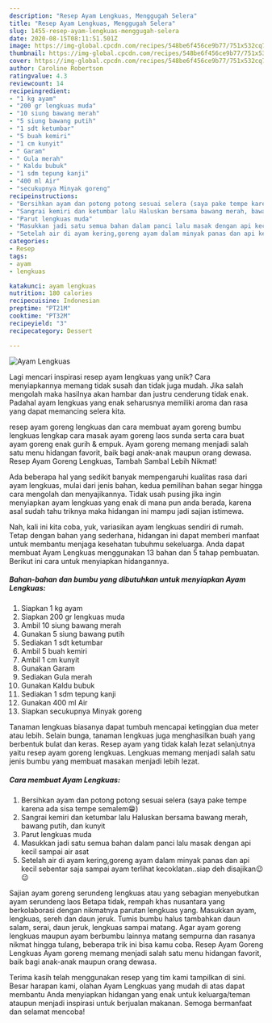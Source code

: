 ```yaml
---
description: "Resep Ayam Lengkuas, Menggugah Selera"
title: "Resep Ayam Lengkuas, Menggugah Selera"
slug: 1455-resep-ayam-lengkuas-menggugah-selera
date: 2020-08-15T08:11:51.501Z
image: https://img-global.cpcdn.com/recipes/548be6f456ce9b77/751x532cq70/ayam-lengkuas-foto-resep-utama.jpg
thumbnail: https://img-global.cpcdn.com/recipes/548be6f456ce9b77/751x532cq70/ayam-lengkuas-foto-resep-utama.jpg
cover: https://img-global.cpcdn.com/recipes/548be6f456ce9b77/751x532cq70/ayam-lengkuas-foto-resep-utama.jpg
author: Caroline Robertson
ratingvalue: 4.3
reviewcount: 14
recipeingredient:
- "1 kg ayam"
- "200 gr lengkuas muda"
- "10 siung bawang merah"
- "5 siung bawang putih"
- "1 sdt ketumbar"
- "5 buah kemiri"
- "1 cm kunyit"
- " Garam"
- " Gula merah"
- " Kaldu bubuk"
- "1 sdm tepung kanji"
- "400 ml Air"
- "secukupnya Minyak goreng"
recipeinstructions:
- "Bersihkan ayam dan potong potong sesuai selera (saya pake tempe karena ada sisa tempe semalem😁)"
- "Sangrai kemiri dan ketumbar lalu Haluskan bersama bawang merah, bawang putih, dan kunyit"
- "Parut lengkuas muda"
- "Masukkan jadi satu semua bahan dalam panci lalu masak dengan api kecil sampai air asat"
- "Setelah air di ayam kering,goreng ayam dalam minyak panas dan api kecil sebentar saja sampai ayam terlihat kecoklatan..siap deh disajikan😉😉"
categories:
- Resep
tags:
- ayam
- lengkuas

katakunci: ayam lengkuas 
nutrition: 180 calories
recipecuisine: Indonesian
preptime: "PT21M"
cooktime: "PT32M"
recipeyield: "3"
recipecategory: Dessert

---
```



![Ayam Lengkuas](https://img-global.cpcdn.com/recipes/548be6f456ce9b77/751x532cq70/ayam-lengkuas-foto-resep-utama.jpg)

Lagi mencari inspirasi resep ayam lengkuas yang unik? Cara menyiapkannya memang tidak susah dan tidak juga mudah. Jika salah mengolah maka hasilnya akan hambar dan justru cenderung tidak enak. Padahal ayam lengkuas yang enak seharusnya memiliki aroma dan rasa yang dapat memancing selera kita.

resep ayam goreng lengkuas dan cara membuat ayam goreng bumbu lengkuas lengkap cara masak ayam goreng laos sunda serta cara buat ayam goreng enak gurih &amp; empuk. Ayam goreng memang menjadi salah satu menu hidangan favorit, baik bagi anak-anak maupun orang dewasa. Resep Ayam Goreng Lengkuas, Tambah Sambal Lebih Nikmat!

Ada beberapa hal yang sedikit banyak mempengaruhi kualitas rasa dari ayam lengkuas, mulai dari jenis bahan, kedua pemilihan bahan segar hingga cara mengolah dan menyajikannya. Tidak usah pusing jika ingin menyiapkan ayam lengkuas yang enak di mana pun anda berada, karena asal sudah tahu triknya maka hidangan ini mampu jadi sajian istimewa.


Nah, kali ini kita coba, yuk, variasikan ayam lengkuas sendiri di rumah. Tetap dengan bahan yang sederhana, hidangan ini dapat memberi manfaat untuk membantu menjaga kesehatan tubuhmu sekeluarga. Anda dapat membuat Ayam Lengkuas menggunakan 13 bahan dan 5 tahap pembuatan. Berikut ini cara untuk menyiapkan hidangannya.

<!--inarticleads1-->

##### Bahan-bahan dan bumbu yang dibutuhkan untuk menyiapkan Ayam Lengkuas:

1. Siapkan 1 kg ayam
1. Siapkan 200 gr lengkuas muda
1. Ambil 10 siung bawang merah
1. Gunakan 5 siung bawang putih
1. Sediakan 1 sdt ketumbar
1. Ambil 5 buah kemiri
1. Ambil 1 cm kunyit
1. Gunakan  Garam
1. Sediakan  Gula merah
1. Gunakan  Kaldu bubuk
1. Sediakan 1 sdm tepung kanji
1. Gunakan 400 ml Air
1. Siapkan secukupnya Minyak goreng


Tanaman lengkuas biasanya dapat tumbuh mencapai ketinggian dua meter atau lebih. Selain bunga, tanaman lengkuas juga menghasilkan buah yang berbentuk bulat dan keras. Resep ayam yang tidak kalah lezat selanjutnya yaitu resep ayam goreng lengkuas. Lengkuas memang menjadi salah satu jenis bumbu yang membuat masakan menjadi lebih lezat. 

<!--inarticleads2-->

##### Cara membuat Ayam Lengkuas:

1. Bersihkan ayam dan potong potong sesuai selera (saya pake tempe karena ada sisa tempe semalem😁)
1. Sangrai kemiri dan ketumbar lalu Haluskan bersama bawang merah, bawang putih, dan kunyit
1. Parut lengkuas muda
1. Masukkan jadi satu semua bahan dalam panci lalu masak dengan api kecil sampai air asat
1. Setelah air di ayam kering,goreng ayam dalam minyak panas dan api kecil sebentar saja sampai ayam terlihat kecoklatan..siap deh disajikan😉😉


Sajian ayam goreng serundeng lengkuas atau yang sebagian menyebutkan ayam serundeng laos Betapa tidak, rempah khas nusantara yang berkolaborasi dengan nikmatnya parutan lengkuas yang. Masukkan ayam, lengkuas, sereh dan daun jeruk. Tumis bumbu halus tambahkan daun salam, serai, daun jeruk, lengkuas sampai matang. Agar ayam goreng lengkuas maupun ayam berbumbu lainnya matang sempurna dan rasanya nikmat hingga tulang, beberapa trik ini bisa kamu coba. Resep Ayam Goreng Lengkuas Ayam goreng memang menjadi salah satu menu hidangan favorit, baik bagi anak-anak maupun orang dewasa. 

Terima kasih telah menggunakan resep yang tim kami tampilkan di sini. Besar harapan kami, olahan Ayam Lengkuas yang mudah di atas dapat membantu Anda menyiapkan hidangan yang enak untuk keluarga/teman ataupun menjadi inspirasi untuk berjualan makanan. Semoga bermanfaat dan selamat mencoba!
